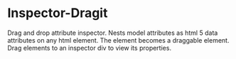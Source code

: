 Inspector-Dragit
================

Drag and drop attribute inspector. Nests model attributes as html 5 data attributes on any html element.  The element becomes a draggable element. Drag elements to an inspector div to view its properties.
